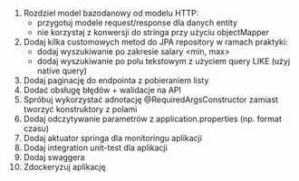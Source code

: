 1. Rozdziel model bazodanowy od modelu HTTP:
   - przygotuj modele request/response dla danych entity
   - nie korzystaj z konwersji do stringa przy użyciu objectMapper
2. Dodaj kilka customowych metod do JPA repository w ramach praktyki:
   - dodaj wyszukiwanie po zakresie salary <min, max>
   - dodaj wyszukiwanie po polu tekstowym z użyciem query LIKE (użyj native query)
3. Dodaj paginację do endpointa z pobieraniem listy
4. Dodać obsługę błędów + walidacje na API
5. Spróbuj wykorzystać adnotację @RequiredArgsConstructor zamiast tworzyć konstruktory z polami
6. Dodaj odczytywanie parametrów z application.properties (np. format czasu)
7. Dodaj aktuator springa dla monitoringu aplikacji
8. Dodaj integration unit-test dla aplikacji
9. Dodaj swaggera
10. Zdockeryzuj aplikację

